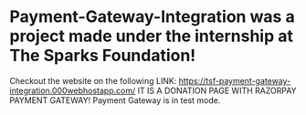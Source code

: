 # Payment-Gateway-Integration was a project made under the internship at The Sparks Foundation!

Checkout the website on the following LINK: https://tsf-payment-gateway-integration.000webhostapp.com/
IT IS A DONATION PAGE WITH RAZORPAY PAYMENT GATEWAY! Payment Gateway is in test mode.  
